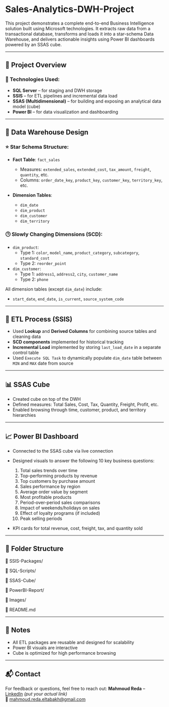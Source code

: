 # Sales-Analytics-DWH-Project
This project demonstrates a complete end-to-end Business Intelligence solution built using Microsoft technologies. It extracts raw data from a transactional database, transforms and loads it into a star-schema Data Warehouse, and delivers actionable insights using Power BI dashboards powered by an SSAS cube.

---

## 🚀 Project Overview

### 🔧 Technologies Used:
- **SQL Server** – for staging and DWH storage
- **SSIS** – for ETL pipelines and incremental data load
- **SSAS (Multidimensional)** – for building and exposing an analytical data model (cube)
- **Power BI** – for data visualization and dashboarding

---

## 🧱 Data Warehouse Design

### ⭐ Star Schema Structure:
- **Fact Table**: `fact_sales`
  - Measures: `extended_sales`, `extended_cost`, `tax_amount`, `freight`, `quantity`, etc.
  - Columns: `order_date_key`, `product_key`, `customer_key`, `territory_key`, etc.

- **Dimension Tables**:
  - `dim_date`
  - `dim_product`
  - `dim_customer`
  - `dim_territory`

### 🕒 Slowly Changing Dimensions (SCD):
- `dim_product`:  
  - Type 1: `color`, `model_name`, `product_category`, `subcategory`, `standard_cost`
  - Type 2: `reorder_point`
- `dim_customer`:  
  - Type 1: `address1`, `address2`, `city`, `customer_name`  
  - Type 2: `phone`

All dimension tables (except `dim_date`) include:
- `start_date`, `end_date`, `is_current`, `source_system_code`

---

## 🔄 ETL Process (SSIS)

- Used **Lookup** and **Derived Columns** for combining source tables and cleaning data
- **SCD components** implemented for historical tracking
- **Incremental Load** implemented by storing `last_load_date` in a separate control table
- Used `Execute SQL Task` to dynamically populate `dim_date` table between `MIN` and `MAX` date from source

---

## 📊 SSAS Cube

- Created cube on top of the DWH
- Defined measures: Total Sales, Cost, Tax, Quantity, Freight, Profit, etc.
- Enabled browsing through time, customer, product, and territory hierarchies

---

## 📈 Power BI Dashboard

- Connected to the SSAS cube via live connection
- Designed visuals to answer the following 10 key business questions:
  1. Total sales trends over time
  2. Top-performing products by revenue
  3. Top customers by purchase amount
  4. Sales performance by region
  5. Average order value by segment
  6. Most profitable products
  7. Period-over-period sales comparisons
  8. Impact of weekends/holidays on sales
  9. Effect of loyalty programs (if included)
  10. Peak selling periods

- KPI cards for total revenue, cost, freight, tax, and quantity sold

---

## 📁 Folder Structure

📂 SSIS-Packages/

📂 SQL-Scripts/

📂 SSAS-Cube/

📂 PowerBI-Report/

📂 Images/

📄 README.md


---

## 📌 Notes

- All ETL packages are reusable and designed for scalability
- Power BI visuals are interactive 
- Cube is optimized for high performance browsing

---

## 📬 Contact

For feedback or questions, feel free to reach out:
**Mahmoud Reda** – [LinkedIn](https://www.linkedin.com/in/mahmoud-reda2001/) *(put your actual link)*  
📧 mahmoud.reda.eltabakh@gmail.com


